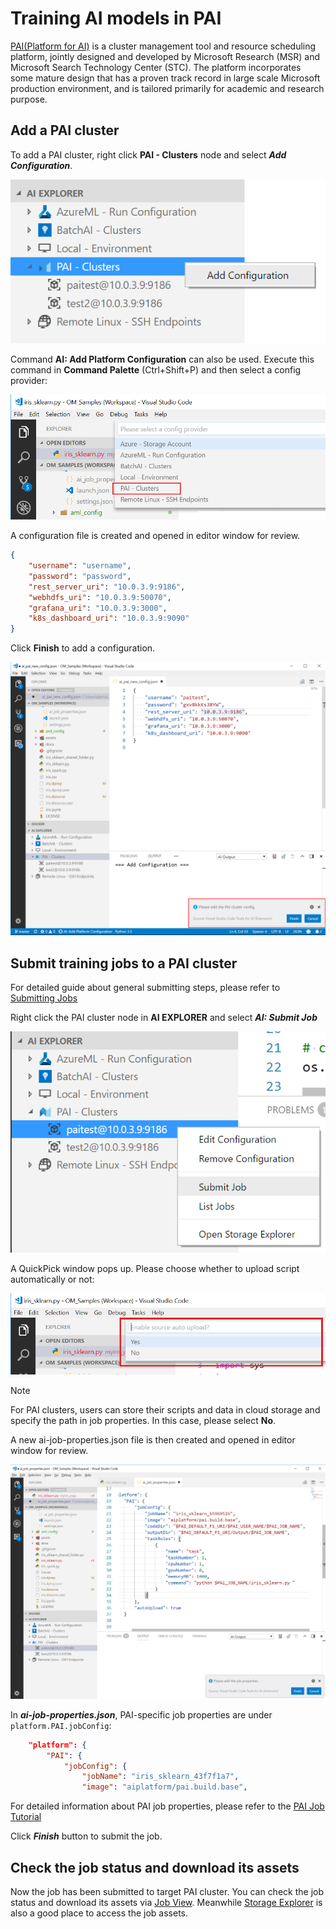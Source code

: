 # Training AI models in PAI

[PAI(Platform for AI)](https://github.com/Microsoft/pai) is a cluster management tool and resource scheduling platform, jointly designed and developed by Microsoft Research (MSR) and Microsoft Search Technology Center (STC). The platform incorporates some mature design that has a proven track record in large scale Microsoft production environment, and is tailored primarily for academic and research purpose.

## Add a PAI cluster
To add a PAI cluster, right click **PAI - Clusters** node and select ***Add Configuration***.

![Add a PAI cluster](./media/pai/add-cluster-context-menu.png)

Command **AI: Add Platform Configuration** can also be used. Execute this command in **Command Palette** (Ctrl+Shift+P) and then select a config provider:

![Add a PAI cluster](./media/pai/add-cluster-command-palette.png)

A configuration file is created and opened in editor window for review.
```json
{
    "username": "username",
    "password": "password",
    "rest_server_uri": "10.0.3.9:9186",
    "webhdfs_uri": "10.0.3.9:50070",
    "grafana_uri": "10.0.3.9:3000",
    "k8s_dashboard_uri": "10.0.3.9:9090"
}
```
Click **Finish** to add a configuration.

![Add a PAI cluster](./media/pai/add-cluster-configuration.png)

## Submit training jobs to a PAI cluster
For detailed guide about general submitting steps, please refer to [Submitting Jobs](./quickstart-01-submitting-training-jobs.md) 

Right click the PAI cluster node in **AI EXPLORER** and select ***AI: Submit Job***

![Job submission to a PAI cluster](./media/pai/submit-job-ai-explorer.png)

A QuickPick window pops up. Please choose whether to upload script automatically or not:

![Job submission to a PAI cluster](./media/pai/submit-job-auto-upload.png)

> [!NOTE]
> For PAI clusters, users can store their scripts and data in cloud storage and specify the path in job properties. In this case, please select **No**.

A new ai-job-properties.json file is then created and opened in editor window for review.

![Job submission to a PAI cluster](./media/pai/submit-job-confirm-properties.png)

In ***ai-job-properties.json***, PAI-specific job properties are under `platform.PAI.jobConfig`:
```json
    "platform": {
        "PAI": {
            "jobConfig": {
                "jobName": "iris_sklearn_43f7f1a7",
                "image": "aiplatform/pai.build.base",
```

For detailed information about PAI job properties, please refer to the [PAI Job Tutorial](https://github.com/Microsoft/pai/tree/master/job-tutorial)

Click ***Finish*** button to submit the job.

## Check the job status and download its assets
Now the job has been submitted to target PAI cluster. You can check the job status and download its assets via [Job View](quickstart-02-job-view.md). Meanwhile [Storage Explorer](quickstart-03-storage-explorer.md) is also a good place to access the job assets.